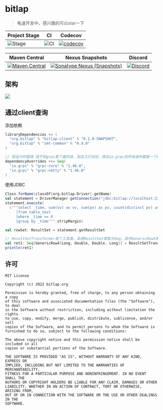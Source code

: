 # bitlap

> 龟速开发中，感兴趣的可以star一下

| Project Stage | CI              | Codecov                                   |
|---------------|-----------------|-------------------------------------------|
| ![Stage]      | ![CI][Badge-CI] | [![codecov][Badge-Codecov]][Link-Codecov] |

| Maven Central                               | Nexus Snapshots                                                  | Discord                                   |
|---------------------------------------------|------------------------------------------------------------------|-------------------------------------------|
| [![Maven Central][Badge-Maven]][Link-Maven] | [![Sonatype Nexus (Snapshots)][Badge-Snapshots]][Link-Snapshots] | [![Discord][Badge-Discord]][Link-Discord] |

## 架构

![](http://ice-img.flutterdart.cn/2021-08-01-165808.png)

## 通过client查询

添加依赖

```scala
libraryDependencies += (
  "org.bitlap" % "bitlap-client" % "0.1.0-SNAPSHOT",
  "org.bitlap" % "smt-common" % "0.9.0"
)

// 若运行时报错 找不到grpc某个类的话，加这几行试试，保证io.grpc的所有组件都是一个版本！
dependencyOverrides ++= Seq(
  "io.grpc" % "grpc-core" % "1.46.0",
  "io.grpc" % "grpc-netty" % "1.46.0"
)
```

使用JDBC

```scala
Class.forName(classOf[org.bitlap.Driver].getName)
val statement = DriverManager.getConnection("jdbc:bitlap://localhost:23333/default").createStatement()
statement.execute(
  s"""select _time, sum(vv) as vv, sum(pv) as pv, count(distinct pv) as uv
     |from table_test
     |where _time >= 0
     |group by _time""".stripMargin)

val rowSet: ResultSet = statement.getResultSet

// ResultSetTransformer是个工具类，会把ResultSet提取为Seq，其中GenericRow4表示结果是四列，每个类型需要指定，五列就是GenericRow5，以此类推。
val ret1: Seq[GenericRow4[Long, Double, Double, Long]] = ResultSetTransformer[GenericRow4[Long, Double, Double, Long]].toResults(rowSet)
println(ret1)
```

## 许可

```
MIT License

Copyright (c) 2022 bitlap.org

Permission is hereby granted, free of charge, to any person obtaining a copy
of this software and associated documentation files (the "Software"), to deal
in the Software without restriction, including without limitation the rights
to use, copy, modify, merge, publish, distribute, sublicense, and/or sell
copies of the Software, and to permit persons to whom the Software is
furnished to do so, subject to the following conditions:

The above copyright notice and this permission notice shall be included in all
copies or substantial portions of the Software.

THE SOFTWARE IS PROVIDED "AS IS", WITHOUT WARRANTY OF ANY KIND, EXPRESS OR
IMPLIED, INCLUDING BUT NOT LIMITED TO THE WARRANTIES OF MERCHANTABILITY,
FITNESS FOR A PARTICULAR PURPOSE AND NONINFRINGEMENT. IN NO EVENT SHALL THE
AUTHORS OR COPYRIGHT HOLDERS BE LIABLE FOR ANY CLAIM, DAMAGES OR OTHER
LIABILITY, WHETHER IN AN ACTION OF CONTRACT, TORT OR OTHERWISE, ARISING FROM,
OUT OF OR IN CONNECTION WITH THE SOFTWARE OR THE USE OR OTHER DEALINGS IN THE
SOFTWARE.
```

[Stage]: https://img.shields.io/badge/Project%20Stage-Development-yellowgreen.svg

[Badge-CI]: https://github.com/bitlap/bitlap/actions/workflows/ci.yml/badge.svg

[Badge-Maven]: https://img.shields.io/maven-central/v/org.bitlap/bitlap

[Badge-Discord]: https://img.shields.io/discord/968687999862841384

[Badge-Codecov]: https://codecov.io/gh/bitlap/bitlap/branch/main/graph/badge.svg?token=9XJ2LC2K8M

[Badge-Snapshots]: https://img.shields.io/nexus/s/org.bitlap/bitlap-core?server=https%3A%2F%2Fs01.oss.sonatype.org

[Link-Discord]: https://discord.com/invite/vp5stpz6eU

[Link-Codecov]: https://codecov.io/gh/bitlap/bitlap

[Link-Maven]: https://search.maven.org/search?q=g:%22org.bitlap%22%20AND%20a:%22bitlap%22

[Link-Snapshots]: https://s01.oss.sonatype.org/content/repositories/snapshots/org/bitlap/
